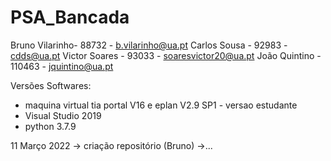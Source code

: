 # PSA_Bancada

Bruno Vilarinho- 88732 - b.vilarinho@ua.pt
Carlos Sousa - 92983 - cdds@ua.pt
Victor Soares - 93033 - soaresvictor20@ua.pt
João Quintino - 110463 - jquintino@ua.pt

Versões Softwares:
- maquina virtual tia portal V16 e   eplan V2.9 SP1 - versao estudante
- Visual Studio 2019
- python 3.7.9


11 Março 2022
-> criação repositório (Bruno)
->...

